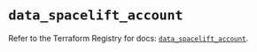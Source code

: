 # `data_spacelift_account`

Refer to the Terraform Registry for docs: [`data_spacelift_account`](https://registry.terraform.io/providers/spacelift-io/spacelift/1.27.0/docs/data-sources/account).
